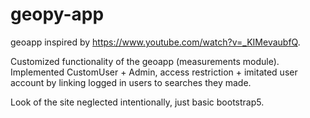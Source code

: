 # geopy-app

geoapp inspired by https://www.youtube.com/watch?v=_KIMevaubfQ.

Customized functionality of the geoapp (measurements module). Implemented CustomUser + Admin, access restriction + imitated user account
by linking logged in users to searches they made.

Look of the site neglected intentionally, just basic bootstrap5.



